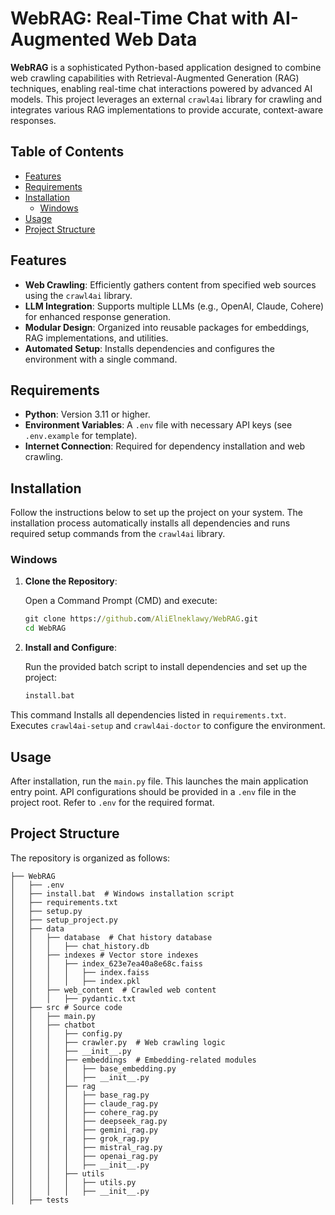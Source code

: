 # WebRAG: Real-Time Chat with AI-Augmented Web Data

**WebRAG** is a sophisticated Python-based application designed to combine web crawling capabilities with Retrieval-Augmented Generation (RAG) techniques, enabling real-time chat interactions powered by advanced AI models. This project leverages an external `crawl4ai` library for crawling and integrates various RAG implementations to provide accurate, context-aware responses.

## Table of Contents

- [Features](#features)
- [Requirements](#requirements)
- [Installation](#installation)
  - [Windows](#windows)
- [Usage](#usage)
- [Project Structure](#project-structure)

## Features

- **Web Crawling**: Efficiently gathers content from specified web sources using the `crawl4ai` library.
- **LLM Integration**: Supports multiple LLMs (e.g., OpenAI, Claude, Cohere) for enhanced response generation.
- **Modular Design**: Organized into reusable packages for embeddings, RAG implementations, and utilities.
- **Automated Setup**: Installs dependencies and configures the environment with a single command.

## Requirements

- **Python**: Version 3.11 or higher.
- **Environment Variables**: A `.env` file with necessary API keys (see `.env.example` for template).
- **Internet Connection**: Required for dependency installation and web crawling.

## Installation

Follow the instructions below to set up the project on your system. The installation process automatically installs all dependencies and runs required setup commands from the `crawl4ai` library.

### Windows

1. **Clone the Repository**:
   
   Open a Command Prompt (CMD) and execute:
   ```cmd
   git clone https://github.com/AliElneklawy/WebRAG.git
   cd WebRAG
   
3. **Install and Configure**:
   
   Run the provided batch script to install dependencies and set up the project:
   ```cmd
   install.bat
   
  This command Installs all dependencies listed in `requirements.txt`.
  Executes `crawl4ai-setup` and `crawl4ai-doctor` to configure the environment.

## Usage

After installation, run the `main.py` file. This launches the main application entry point. API configurations should be provided in a `.env` file in the project root. Refer to `.env` for the required format.

## Project Structure

The repository is organized as follows:

```plaintext
├── WebRAG
│   ├── .env 
│   ├── install.bat  # Windows installation script
│   ├── requirements.txt 
│   ├── setup.py 
│   ├── setup_project.py 
│   ├── data 
│   │   ├── database  # Chat history database
│   │   │   ├── chat_history.db 
│   │   ├── indexes # Vector store indexes
│   │   │   ├── index_623e7ea40a8e68c.faiss 
│   │   │   │   ├── index.faiss 
│   │   │   │   ├── index.pkl 
│   │   ├── web_content  # Crawled web content
│   │   │   ├── pydantic.txt 
│   ├── src # Source code
│   │   ├── main.py 
│   │   ├── chatbot 
│   │   │   ├── config.py 
│   │   │   ├── crawler.py  # Web crawling logic
│   │   │   ├── __init__.py 
│   │   │   ├── embeddings  # Embedding-related modules
│   │   │   │   ├── base_embedding.py 
│   │   │   │   ├── __init__.py 
│   │   │   ├── rag 
│   │   │   │   ├── base_rag.py 
│   │   │   │   ├── claude_rag.py 
│   │   │   │   ├── cohere_rag.py 
│   │   │   │   ├── deepseek_rag.py 
│   │   │   │   ├── gemini_rag.py 
│   │   │   │   ├── grok_rag.py 
│   │   │   │   ├── mistral_rag.py 
│   │   │   │   ├── openai_rag.py 
│   │   │   │   ├── __init__.py 
│   │   │   ├── utils 
│   │   │   │   ├── utils.py 
│   │   │   │   ├── __init__.py 
│   ├── tests 
